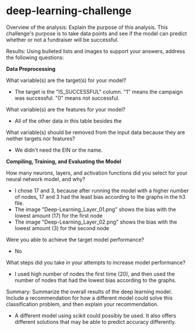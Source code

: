# deep-learning-challenge
Overview of the analysis: Explain the purpose of this analysis.
This challenge's purpose is to take data points and see if the model can predict whether or not a fundraiser will be successful.

Results: Using bulleted lists and images to support your answers, address the following questions:

**Data Preprocessing**

What variable(s) are the target(s) for your model?
* The target is the "IS_SUCCESSFUL" column. "1" means the campaign was successful. "0" means not successful.

What variable(s) are the features for your model?
* All of the other data in this table besides the 

What variable(s) should be removed from the input data because they are neither targets nor features?
* We didn't need the EIN or the name.


**Compiling, Training, and Evaluating the Model**

How many neurons, layers, and activation functions did you select for your neural network model, and why?
* I chose 17 and 3, because after running the model with a higher number of nodes, 17 and 3 had the least bias according to the graphs in the h3 file. 
* The image "Deep-Learning_Layer_01.png" shows the bias with the lowest amount (17) for the first node
* The image "Deep-Learning_Layer_02.png" shows the bias with the lowest amount (3) for the second node

Were you able to achieve the target model performance?
* No

What steps did you take in your attempts to increase model performance?
* I used high number of nodes the first time (20), and then used the number of nodes that had the lowest bias according to the graphs.

Summary: Summarize the overall results of the deep learning model. Include a recommendation for how a different model could solve this classification problem, and then explain your recommendation.
* A different model using scikit could possibly be used. It also offers different solutions that may be able to predict accuracy differently.

